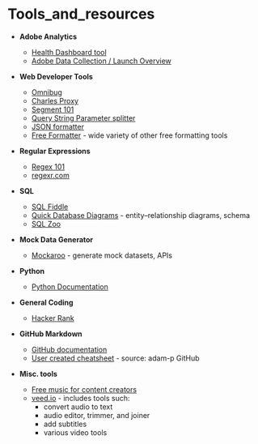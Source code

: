 # Tools_and_resources

* **Adobe Analytics**
  * [Health Dashboard tool](http://adobe.ly/aahealth)
  * [Adobe Data Collection / Launch Overview](https://experienceleague.adobe.com/docs/experience-platform/collection/home.html%3Flang%3Dja#)
  
* **Web Developer Tools**
  * [Omnibug](https://chrome.google.com/webstore/detail/omnibug/bknpehncffejahipecakbfkomebjmokl?hl=en)
  * [Charles Proxy](https://www.charlesproxy.com/)
  * [Segment 101](https://university.segment.com/page/segment-101)
  * [Query String Parameter splitter](https://www.freeformatter.com/url-parser-query-string-splitter.html)
  * [JSON formatter](https://www.freeformatter.com/json-formatter.html)
  * [Free Formatter](https://www.freeformatter.com/) - wide variety of other free formatting tools

* **Regular Expressions**
  * [Regex 101](https://regex101.com/)
  * [regexr.com](https://regexr.com/)
  
* **SQL**
  * [SQL Fiddle](http://sqlfiddle.com/)
  * [Quick Database Diagrams](https://app.quickdatabasediagrams.com/#/) - entity–relationship diagrams, schema
  * [SQL Zoo](https://sqlzoo.net)

* **Mock Data Generator**
  * [Mockaroo](https://www.mockaroo.com/) - generate mock datasets, APIs

* **Python**
  * [Python Documentation](https://docs.python.org/3/)
  
* **General Coding**
  * [Hacker Rank](https://www.hackerrank.com)

* **GitHub Markdown**
  * [GitHub documentation](https://docs.github.com/en/get-started/writing-on-github/getting-started-with-writing-and-formatting-on-github/basic-writing-and-formatting-syntax)
  * [User created cheatsheet](https://github.com/adam-p/markdown-here/wiki/Markdown-Cheatsheet) - source: adam-p GitHub
  
* **Misc. tools**
  * [Free music for content creators](https://tunetank.com/)
  * [veed.io](https://www.veed.io) - includes tools such:
    * convert audio to text
    * audio editor, trimmer, and joiner
    * add subtitles  
    * various video tools
